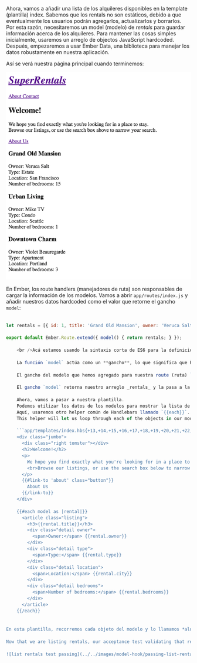 Ahora, vamos a añadir una lista de los alquileres disponibles en la template (plantilla) index. Sabemos que los rentals no son estáticos, debido a que eventualmente los usuarios podrán agregarlos, actualizarlos y borrarlos. Por esta razón, necesitaremos un model (modelo) de *rentals* para guardar información acerca de los alquileres. Para mantener las cosas simples inicialmente, usaremos un arreglo de objectos JavaScript hardcoded. Después, empezaremos a usar Ember Data, una biblioteca para manejar los datos robustamente en nuestra aplicación.

Así se verá nuestra página principal cuando terminemos:

![página de inicio de super rentals con lista de alquileres](../../images/models/super-rentals-index-with-list.png)

En Ember, los route handlers (manejadores de ruta) son responsables de cargar la información de los modelos. Vamos a abrir `app/routes/index.js` y añadir nuestros datos hardcoded como el valor que retorne el gancho `model`:

```app/routes/index.js import Ember from 'ember';

let rentals = [{ id: 1, title: 'Grand Old Mansion', owner: 'Veruca Salt', city: 'San Francisco', type: 'Estate', bedrooms: 15, image: 'https://upload.wikimedia.org/wikipedia/commons/c/cb/Crane_estate_(5).jpg' }, { id: 2, title: 'Urban Living', owner: 'Mike TV', city: 'Seattle', type: 'Condo', bedrooms: 1, image: 'https://upload.wikimedia.org/wikipedia/commons/0/0e/Alfonso_13_Highrise_Tegucigalpa.jpg' }, { id: 3, title: 'Downtown Charm', owner: 'Violet Beauregarde', city: 'Portland', type: 'Apartment', bedrooms: 3, image: 'https://upload.wikimedia.org/wikipedia/commons/f/f7/Wheeldon_Apartment_Building_-_Portland_Oregon.jpg' }];

export default Ember.Route.extend({ model() { return rentals; } });

    <br />Acá estamos usando la sintaxis corta de ES6 para la definición de métodos: `model ()` es lo mismo que escribir `model: function ()`.
    
    La función `model` actúa como un **gancho**, lo que significa que Ember lo llamará por nosotros durante diferentes momentos en nuestra aplicación.
    
    El gancho del modelo que hemos agregado para nuestra route (ruta) `index` será llamado cuando un el usuario entre a la route (ruta) `index`.
    
    El gancho `model` retorna nuestro arreglo _rentals_ y la pasa a la template (plantilla) como la propiedad `model`.
    
    Ahora, vamos a pasar a nuestra plantilla.
    Podemos utilizar los datos de los modelos para mostrar la lista de los alquileres.
    Aquí, usaremos otro helper común de Handlebars llamado `{{each}}`.
    This helper will let us loop through each of the objects in our model:
    
    ```app/templates/index.hbs{+13,+14,+15,+16,+17,+18,+19,+20,+21,+22,+23,+24,+25,+26,+27,+28,+29}
    <div class="jumbo">
      <div class="right tomster"></div>
      <h2>Welcome!</h2>
      <p>
        We hope you find exactly what you're looking for in a place to stay.
        <br>Browse our listings, or use the search box below to narrow your search.
      </p>
      {{#link-to 'about' class="button"}}
        About Us
      {{/link-to}}
    </div>
    
    {{#each model as |rental|}}
      <article class="listing">
        <h3>{{rental.title}}</h3>
        <div class="detail owner">
          <span>Owner:</span> {{rental.owner}}
        </div>
        <div class="detail type">
          <span>Type:</span> {{rental.type}}
        </div>
        <div class="detail location">
          <span>Location:</span> {{rental.city}}
        </div>
        <div class="detail bedrooms">
          <span>Number of bedrooms:</span> {{rental.bedrooms}}
        </div>
      </article>
    {{/each}}
    

En esta plantilla, recorremos cada objeto del modelo y lo llamamos *alquiler*. Para cada alquiler, creamos una lista con información sobre la propiedad.

Now that we are listing rentals, our acceptance test validating that rentals display should show passing:

![list rentals test passing](../../images/model-hook/passing-list-rentals-tests.png)